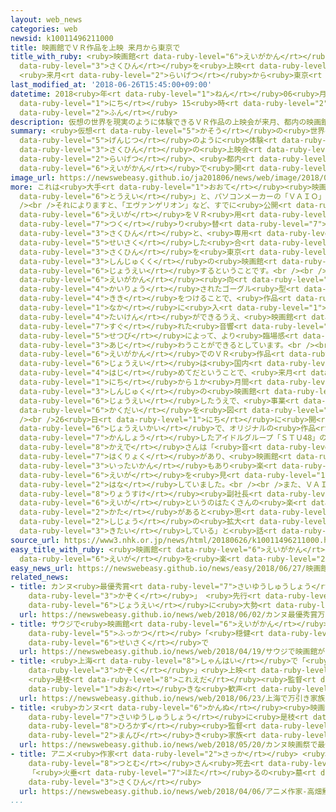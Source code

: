 ```yaml
---
layout: web_news
categories: web
newsid: k10011496211000
title: 映画館でＶＲ作品を上映 来月から東京で
title_with_ruby: <ruby>映画館<rt data-ruby-level="6">えいがかん</rt></ruby>でＶＲ<ruby>作品<rt
  data-ruby-level="3">さくひん</rt></ruby>を<ruby>上映<rt data-ruby-level="6">じょうえい</rt></ruby>
  <ruby>来月<rt data-ruby-level="2">らいげつ</rt></ruby>から<ruby>東京<rt data-ruby-level="2">とうきょう</rt></ruby>で
last_modified_at: '2018-06-26T15:45:00+09:00'
datetime: 2018<ruby>年<rt data-ruby-level="1">ねん</rt></ruby>06<ruby>月<rt data-ruby-level="1">がつ</rt></ruby>26<ruby>日<rt
  data-ruby-level="1">にち</rt></ruby> 15<ruby>時<rt data-ruby-level="2">じ</rt></ruby>45<ruby>分<rt
  data-ruby-level="2">ふん</rt></ruby>
description: 仮想の世界を現実のように体験できるＶＲ作品の上映会が来月、都内の映画館で開かれることになりました。
summary: <ruby>仮想<rt data-ruby-level="5">かそう</rt></ruby>の<ruby>世界<rt data-ruby-level="3">せかい</rt></ruby>を<ruby>現実<rt
  data-ruby-level="5">げんじつ</rt></ruby>のように<ruby>体験<rt data-ruby-level="4">たいけん</rt></ruby>できるＶＲ<ruby>作品<rt
  data-ruby-level="3">さくひん</rt></ruby>の<ruby>上映会<rt data-ruby-level="6">じょうえいかい</rt></ruby>が<ruby>来月<rt
  data-ruby-level="2">らいげつ</rt></ruby>、<ruby>都内<rt data-ruby-level="3">とない</rt></ruby>の<ruby>映画館<rt
  data-ruby-level="6">えいがかん</rt></ruby>で<ruby>開<rt data-ruby-level="3">ひら</rt></ruby>かれることになりました。
image_url: https://newswebeasy.github.io/ja201806/news/web/image/2018/06/26/K10011496211_1806261544_1806261549_01_02.jpg
more: これは<ruby>大手<rt data-ruby-level="1">おおて</rt></ruby><ruby>映画会社<rt data-ruby-level="6">えいががいしゃ</rt></ruby>「<ruby>東映<rt
  data-ruby-level="6">とうえい</rt></ruby>」と、パソコンメーカーの「ＶＡＩＯ」などが<ruby>発表<rt data-ruby-level="3">はっぴょう</rt></ruby>しました。<br
  /><br />それによりますと、「エヴァンゲリオン」など、すでに<ruby>公開<rt data-ruby-level="3">こうかい</rt></ruby>された<ruby>映画<rt
  data-ruby-level="6">えいが</rt></ruby>をＶＲ<ruby>用<rt data-ruby-level="2">よう</rt></ruby>に<ruby>作<rt
  data-ruby-level="7">つく</rt></ruby>り<ruby>替<rt data-ruby-level="7">か</rt></ruby>えた<ruby>作品<rt
  data-ruby-level="3">さくひん</rt></ruby>と、<ruby>専用<rt data-ruby-level="6">せんよう</rt></ruby>に<ruby>制作<rt
  data-ruby-level="5">せいさく</rt></ruby>した<ruby>合<rt data-ruby-level="2">あ</rt></ruby>わせて３<ruby>作品<rt
  data-ruby-level="3">さくひん</rt></ruby>を<ruby>東京<rt data-ruby-level="2">とうきょう</rt></ruby>・<ruby>新宿区<rt
  data-ruby-level="3">しんじゅくく</rt></ruby>の<ruby>映画館<rt data-ruby-level="6">えいがかん</rt></ruby>で<ruby>上映<rt
  data-ruby-level="6">じょうえい</rt></ruby>するということです。<br /><br /><ruby>観客<rt data-ruby-level="4">かんきゃく</rt></ruby>は<ruby>映画館<rt
  data-ruby-level="6">えいがかん</rt></ruby><ruby>向<rt data-ruby-level="3">む</rt></ruby>けに<ruby>改良<rt
  data-ruby-level="4">かいりょう</rt></ruby>されたゴーグル<ruby>型<rt data-ruby-level="4">がた</rt></ruby>の<ruby>機器<rt
  data-ruby-level="4">きき</rt></ruby>をつけることで、<ruby>作品<rt data-ruby-level="3">さくひん</rt></ruby>の<ruby>中<rt
  data-ruby-level="1">なか</rt></ruby>に<ruby>入<rt data-ruby-level="1">はい</rt></ruby>っているような<ruby>体験<rt
  data-ruby-level="4">たいけん</rt></ruby>ができるうえ、<ruby>映画館<rt data-ruby-level="6">えいがかん</rt></ruby>の<ruby>優<rt
  data-ruby-level="7">すぐ</rt></ruby>れた<ruby>音響<rt data-ruby-level="7">おんきょう</rt></ruby><ruby>設備<rt
  data-ruby-level="5">せつび</rt></ruby>によって、より<ruby>臨場感<rt data-ruby-level="6">りんじょうかん</rt></ruby>を<ruby>味<rt
  data-ruby-level="3">あじ</rt></ruby>わうことができるとしています。<br /><br /><ruby>会社<rt data-ruby-level="2">かいしゃ</rt></ruby>によりますと、<ruby>映画館<rt
  data-ruby-level="6">えいがかん</rt></ruby>でのＶＲ<ruby>作品<rt data-ruby-level="3">さくひん</rt></ruby>の<ruby>上映<rt
  data-ruby-level="6">じょうえい</rt></ruby>は<ruby>国内<rt data-ruby-level="2">こくない</rt></ruby>では<ruby>初<rt
  data-ruby-level="4">はじ</rt></ruby>めてだということで、<ruby>来月<rt data-ruby-level="2">らいげつ</rt></ruby>２<ruby>日<rt
  data-ruby-level="1">にち</rt></ruby>から１か<ruby>月間<rt data-ruby-level="2">げつかん</rt></ruby>、<ruby>新宿<rt
  data-ruby-level="3">しんじゅく</rt></ruby>の<ruby>映画館<rt data-ruby-level="6">えいがかん</rt></ruby>で<ruby>上映<rt
  data-ruby-level="6">じょうえい</rt></ruby>したうえで、<ruby>事業<rt data-ruby-level="3">じぎょう</rt></ruby>の<ruby>拡大<rt
  data-ruby-level="6">かくだい</rt></ruby>を<ruby>図<rt data-ruby-level="7">はか</rt></ruby>りたいとしています。<br
  /><br />26<ruby>日<rt data-ruby-level="1">にち</rt></ruby>に<ruby>開<rt data-ruby-level="3">ひら</rt></ruby>かれた<ruby>上映会<rt
  data-ruby-level="6">じょうえいかい</rt></ruby>で、オリジナルの<ruby>作品<rt data-ruby-level="3">さくひん</rt></ruby>を<ruby>鑑賞<rt
  data-ruby-level="7">かんしょう</rt></ruby>したアイドルグループ「ＳＴＵ48」のメンバー、<ruby>薮下<rt data-ruby-level="8">やぶした</rt></ruby><ruby>楓<rt
  data-ruby-level="8">かえで</rt></ruby>さんは「<ruby>音<rt data-ruby-level="1">おと</rt></ruby>も<ruby>迫力<rt
  data-ruby-level="7">はくりょく</rt></ruby>があり、<ruby>映画館<rt data-ruby-level="6">えいがかん</rt></ruby>ならではの<ruby>一体感<rt
  data-ruby-level="3">いったいかん</rt></ruby>もあり<ruby>楽<rt data-ruby-level="2">たの</rt></ruby>しかった。いろんなジャンルの<ruby>映画<rt
  data-ruby-level="6">えいが</rt></ruby>を<ruby>見<rt data-ruby-level="1">み</rt></ruby>たいです」と<ruby>話<rt
  data-ruby-level="2">はな</rt></ruby>していました。<br /><br />また、ＶＡＩＯの<ruby>赤羽<rt data-ruby-level="2">あかばね</rt></ruby><ruby>良介<rt
  data-ruby-level="8">りょうすけ</rt></ruby><ruby>副社長<rt data-ruby-level="4">ふくしゃちょう</rt></ruby>は「ＶＲ<ruby>映画<rt
  data-ruby-level="6">えいが</rt></ruby>というのはたくさんの<ruby>楽<rt data-ruby-level="2">たの</rt></ruby>しみ<ruby>方<rt
  data-ruby-level="2">かた</rt></ruby>があると<ruby>思<rt data-ruby-level="2">おも</rt></ruby>うので、<ruby>市場<rt
  data-ruby-level="2">しじょう</rt></ruby>の<ruby>拡大<rt data-ruby-level="6">かくだい</rt></ruby>を<ruby>期待<rt
  data-ruby-level="3">きたい</rt></ruby>している」と<ruby>話<rt data-ruby-level="2">はな</rt></ruby>していました。
source_url: https://www3.nhk.or.jp/news/html/20180626/k10011496211000.html
easy_title_with_ruby: <ruby>映画館<rt data-ruby-level="6">えいがかん</rt></ruby>でバーチャルリアリティーの<ruby>映画<rt
  data-ruby-level="6">えいが</rt></ruby>を<ruby>楽<rt data-ruby-level="2">たの</rt></ruby>しむ
easy_news_url: https://newswebeasy.github.io/news/easy/2018/06/27/映画館でバーチャルリアリティーの映画を楽しむ
related_news:
- title: カンヌ<ruby>最優秀賞<rt data-ruby-level="7">さいゆうしゅうしょう</rt></ruby>「<ruby>万引<rt data-ruby-level="2">まんび</rt></ruby>き<ruby>家族<rt
    data-ruby-level="3">かぞく</rt></ruby>」 <ruby>先行<rt data-ruby-level="2">せんこう</rt></ruby><ruby>上映<rt
    data-ruby-level="6">じょうえい</rt></ruby>に<ruby>大勢<rt data-ruby-level="5">おおぜい</rt></ruby>のファン
  url: https://newswebeasy.github.io/news/web/2018/06/02/カンヌ最優秀賞万引き家族-先行上映に大勢のファン
- title: サウジで<ruby>映画館<rt data-ruby-level="6">えいがかん</rt></ruby>が35<ruby>年<rt data-ruby-level="1">ねん</rt></ruby>ぶり<ruby>復活<rt
    data-ruby-level="5">ふっかつ</rt></ruby>「<ruby>穏健<rt data-ruby-level="7">おんけん</rt></ruby>なイスラム」<ruby>政策<rt
    data-ruby-level="6">せいさく</rt></ruby>で
  url: https://newswebeasy.github.io/news/web/2018/04/19/サウジで映画館が35年ぶり復活穏健なイスラム政策で
- title: <ruby>上海<rt data-ruby-level="8">しゃんはい</rt></ruby>で「<ruby>万引<rt data-ruby-level="2">まんび</rt></ruby>き<ruby>家族<rt
    data-ruby-level="3">かぞく</rt></ruby>」<ruby>上映<rt data-ruby-level="6">じょうえい</rt></ruby>
    <ruby>是枝<rt data-ruby-level="8">これえだ</rt></ruby><ruby>監督<rt data-ruby-level="7">かんとく</rt></ruby>に<ruby>大<rt
    data-ruby-level="1">おお</rt></ruby>きな<ruby>歓声<rt data-ruby-level="7">かんせい</rt></ruby>
  url: https://newswebeasy.github.io/news/web/2018/06/23/上海で万引き家族上映-是枝監督に大きな歓声
- title: <ruby>カンヌ<rt data-ruby-level="6">かんぬ</rt></ruby><ruby>映画祭<rt data-ruby-level="6">えいがさい</rt></ruby>で<ruby>最優秀賞<rt
    data-ruby-level="7">さいゆうしゅうしょう</rt></ruby>に<ruby>是枝<rt data-ruby-level="8">これえだ</rt></ruby><ruby>裕和<rt
    data-ruby-level="8">ひろかず</rt></ruby><ruby>監督<rt data-ruby-level="7">かんとく</rt></ruby>の「<ruby>万引<rt
    data-ruby-level="2">まんび</rt></ruby>き<ruby>家族<rt data-ruby-level="3">かぞく</rt></ruby>」
  url: https://newswebeasy.github.io/news/web/2018/05/20/カンヌ映画祭で最優秀賞に是枝裕和監督の万引き家族
- title: アニメ<ruby>作家<rt data-ruby-level="2">さっか</rt></ruby> <ruby>高畑<rt data-ruby-level="3">たかはた</rt></ruby><ruby>勲<rt
    data-ruby-level="8">つとむ</rt></ruby>さん<ruby>死去<rt data-ruby-level="3">しきょ</rt></ruby>
    「<ruby>火垂<rt data-ruby-level="7">ほた</rt></ruby>るの<ruby>墓<rt data-ruby-level="7">はか</rt></ruby>」などの<ruby>作品<rt
    data-ruby-level="3">さくひん</rt></ruby>
  url: https://newswebeasy.github.io/news/web/2018/04/06/アニメ作家-高畑勲さん死去-火垂るの墓などの作品
...
```


